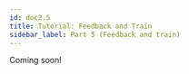 ```yaml
---
id: doc2.5
title: Tutorial: Feedback and Train
sidebar_label: Part 5 (Feedback and train)
---
```


Coming soon!
